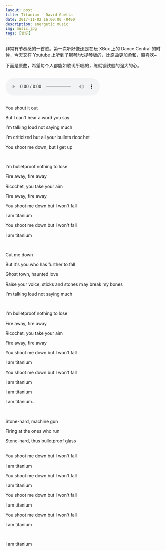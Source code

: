 ```yaml
---
layout: post
title: Titanium - David Guetta
date: 2017-11-02 16:00:00 -0400
description: energetic music
img: music.jpg
tags: [音乐]
---
```



非常有节奏感的一首歌。第一次听好像还是在玩 XBox 上的 Dance Central 的时候，今天又在 Youtube 上听到了钢琴/大提琴版的，比原曲更加柔和，超喜欢~

下面是原曲，希望每个人都能如歌词所唱的，练就钢铁般的强大的心。

<br>
<audio controls="controls" preload="auto">
  <source type="audio/ogg" src="/assets/music/Titanium.ogg"></source>
  <source type="audio/mp3" src="/assets/music/Titanium.mp3"></source>
</audio>

<br>You shout it out

But I can't hear a word you say

I'm talking loud not saying much

I'm criticized but all your bullets ricochet

You shoot me down, but I get up



<br>

I'm bulletproof nothing to lose

Fire away, fire away

Ricochet, you take your aim

Fire away, fire away

You shoot me down but I won't fall

I am titanium

You shoot me down but I won't fall

I am titanium



<br>

Cut me down


But it's you who has further to fall

Ghost town, haunted love

Raise your voice, sticks and stones may break my bones

I'm talking loud not saying much





<br>

I'm bulletproof nothing to lose

Fire away, fire away

Ricochet, you take your aim

Fire away, fire away

You shoot me down but I won't fall

I am titanium

You shoot me down but I won't fall

I am titanium

I am titanium

I am titanium...



<br>

Stone-hard, machine gun

Firing at the ones who run

Stone-hard, thus bulletproof glass


<br>
You shoot me down but I won't fall

 I am titanium

You shoot me down but I won't fall

 I am titanium

You shoot me down but I won't fall

 I am titanium

You shoot me down but I won't fall

 I am titanium



<br>

I am titanium